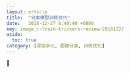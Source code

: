 ```yaml
---
layout: article
title:  "分类模型训练技巧"
date:   2018-12-27 8:40:40 +0800
key: image_c-train-trickers-review-20181227
aside:
  toc: true
category: [深度学习, 图像分类, 训练优化]
---
```

:ghost:

